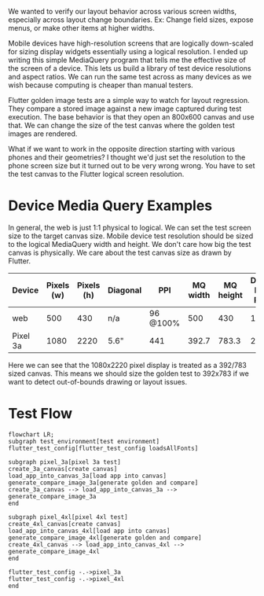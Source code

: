 We wanted to verify our layout behavior across various screen widths, especially across layout change boundaries. Ex: Change field sizes, expose menus, or make other items at higher widths.

Mobile devices have high-resolution screens that are logically down-scaled for sizing display widgets essentially using a logical resolution. I ended up writing this simple MediaQuery program that tells me the effective size of the screen of a device. This lets us build a library of test device resolutions and aspect ratios. We can run the same test across as many devices as we wish because computing is cheaper than manual testers.

Flutter golden image tests are a simple way to watch for layout regression.  They compare a stored image against a new image captured during test execution.  The base behavior is that they open an 800x600 canvas and use that.   We can change the size of the test canvas where the golden test images are rendered.

What if we want to work in the opposite direction starting with various phones and their geometries? I thought we'd just set the resolution to the phone screen size but it turned out to be very wrong wrong. You have to set the test canvas to the Flutter logical screen resolution.

# Device Media Query Examples
In general, the web is just 1:1 physical to logical.  We can set the test screen size to the target canvas size.  Mobile device test resolution should be sized to the logical MediaQuery width and height.  We don't care how big the test canvas is physically.  We care about the test canvas size as drawn by Flutter.


| Device | Pixels (w) | Pixels (h) | Diagonal | PPI | MQ width | MQ height |  Device Pixel Ratio | Eff PPI
| - | - | - | - | - | - | - | - | - |
| web | 500 | 430 | n/a | 96 @100% |  500 | 430 | 1 | 96 |
| Pixel 3a | 1080 | 2220 | 5.6" | 441 |  392.7 |  783.3 | 2.75 | 160 |

 Here we can see that the 1080x2220 pixel display is treated as a 392/783 sized canvas.  This means we should size the golden test to 392x783 if we want to detect out-of-bounds drawing or layout issues.

# Test Flow

```mermaid
flowchart LR;
subgraph test_environment[test environment]
flutter_test_config[flutter_test_config loadsAllFonts]

subgraph pixel_3a[pixel 3a test]
create_3a_canvas[create canvas]
load_app_into_canvas_3a[load app into canvas]
generate_compare_image_3a[generate golden and compare]
create_3a_canvas --> load_app_into_canvas_3a --> generate_compare_image_3a
end

subgraph pixel_4xl[pixel 4xl test]
create_4xl_canvas[create canvas]
load_app_into_canvas_4xl[load app into canvas]
generate_compare_image_4xl[generate golden and compare]
create_4xl_canvas --> load_app_into_canvas_4xl --> generate_compare_image_4xl
end

flutter_test_config -.->pixel_3a
flutter_test_config -.->pixel_4xl
end
```